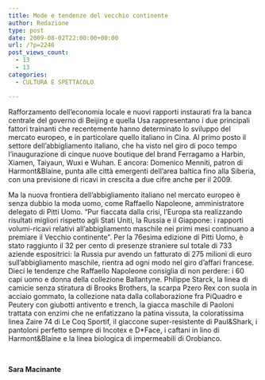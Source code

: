 ```yaml
---
title: Mode e tendenze del vecchio continente
author: Redazione
type: post
date: 2009-08-02T22:00:00+00:00
url: /?p=2246
post_views_count:
  - 13
  - 13
categories:
  - CULTURA E SPETTACOLO

---
```

Rafforzamento dell&rsquo;economia locale e nuovi rapporti instaurati fra la banca centrale del governo di Beijing e quella Usa rappresentano i due principali fattori trainanti che recentemente hanno determinato lo sviluppo del mercato europeo, e in particolare quello italiano in Cina. Al primo posto il settore dell&rsquo;abbigliamento italiano, che ha visto nel giro di poco tempo l&rsquo;inaugurazione di cinque nuove boutique del brand Ferragamo a Harbin, Xiamen, Taiyaun, Wuxi e Wuhan. E ancora: Domenico Menniti, patron di Harmont&Blaine, punta alle citt&agrave; emergenti dell&rsquo;area baltica fino alla Siberia, con una previsione di ricavi in crescita a due cifre anche per il 2009.

Ma la nuova frontiera dell&rsquo;abbigliamento italiano nel mercato europeo &egrave; senza dubbio la moda uomo, come Raffaello Napoleone, amministratore delegato di Pitti Uomo. &ldquo;Pur fiaccata dalla crisi, l&rsquo;Europa sta realizzando risultati migliori rispetto agli Stati Uniti, la Russia e il Giappone: i rapporti volumi&#45;ricavi relativi all&rsquo;abbigliamento maschile nei primi mesi continuano a premiare il Vecchio continente&rdquo;. Per la 76esima edizione di Pitti Uomo, &egrave; stato raggiunto il 32 per cento di presenze straniere sul totale di 733 aziende espositrici: la Russia pur avendo un fatturato di 275 milioni di euro sull&rsquo;abbigliamento maschile, rientra ad ogni modo nel giro d&rsquo;affari francese.  
Dieci le tendenze che Raffaello Napoleone consiglia di non perdere: i 60 capi uomo e donna della collezione Ballantyne. Philippe Starck, la linea di camicie senza stiratura di Brooks Brothers, la scarpa Pzero Rex con suola in acciaio gommato, la collezione nata dalla collaborazione fra PiQuadro e Peutery con giubotti antivento e trench, la giacca maschile di Paoloni trattata con enzimi che ne enfatizzano la patina vissuta, la coloratissima linea Zaire 74 di Le Coq Sportif, il giaccone super&#45;resistente di Paul&Shark, i pantoloni perfetto sempre di Incotex e D*Face, i caftani in lino di Harmont&Blaine e la linea biologica di impermeabili di Orobianco.

&nbsp;

**Sara Macinante** 

&nbsp;